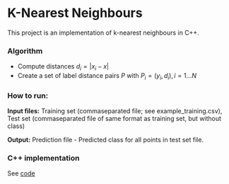 # K-Nearest Neighbours

This project is an implementation of k-nearest neighbours in C++.

### Algorithm

* Compute distances $d_i = \lvert x_i - x \rvert$
* Create a set of label distance pairs $P$ with $P_i = (y_i, d_i), i = 1 \hdots N$



### How to run:

**Input files:** Training set (commaseparated file; see example_training.csv), Test set (commaseparated file of same format as training set, but without class)

**Output:** Prediction file - Predicted class for all points in test set file.


### C++ implementation

See [code](NearestNeighbours.cpp)
